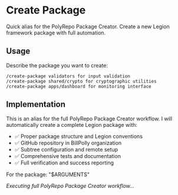 # Create Package

Quick alias for the PolyRepo Package Creator. Create a new Legion framework package with full automation.

## Usage

Describe the package you want to create:

```
/create-package validators for input validation
/create-package shared/crypto for cryptographic utilities  
/create-package apps/dashboard for monitoring interface
```

## Implementation

This is an alias for the full PolyRepo Package Creator workflow. I will automatically create a complete Legion package with:

- ✅ Proper package structure and Legion conventions
- ✅ GitHub repository in BillPolly organization
- ✅ Subtree configuration and remote setup
- ✅ Comprehensive tests and documentation
- ✅ Full verification and success reporting

For the package: "$ARGUMENTS"

*Executing full PolyRepo Package Creator workflow...*